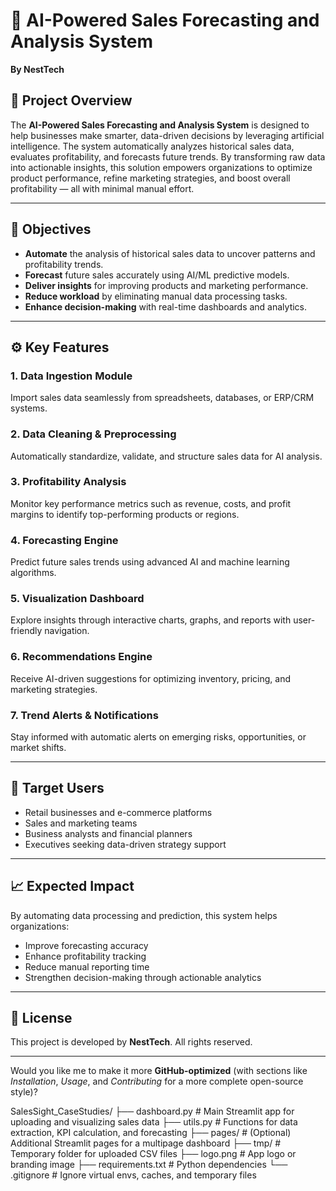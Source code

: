 # 🧠 AI-Powered Sales Forecasting and Analysis System

**By NestTech**

## 📘 Project Overview

The **AI-Powered Sales Forecasting and Analysis System** is designed to help businesses make smarter, data-driven decisions by leveraging artificial intelligence. The system automatically analyzes historical sales data, evaluates profitability, and forecasts future trends.
By transforming raw data into actionable insights, this solution empowers organizations to optimize product performance, refine marketing strategies, and boost overall profitability — all with minimal manual effort.

---

## 🎯 Objectives

* **Automate** the analysis of historical sales data to uncover patterns and profitability trends.
* **Forecast** future sales accurately using AI/ML predictive models.
* **Deliver insights** for improving products and marketing performance.
* **Reduce workload** by eliminating manual data processing tasks.
* **Enhance decision-making** with real-time dashboards and analytics.

---

## ⚙️ Key Features

### 1. **Data Ingestion Module**

Import sales data seamlessly from spreadsheets, databases, or ERP/CRM systems.

### 2. **Data Cleaning & Preprocessing**

Automatically standardize, validate, and structure sales data for AI analysis.

### 3. **Profitability Analysis**

Monitor key performance metrics such as revenue, costs, and profit margins to identify top-performing products or regions.

### 4. **Forecasting Engine**

Predict future sales trends using advanced AI and machine learning algorithms.

### 5. **Visualization Dashboard**

Explore insights through interactive charts, graphs, and reports with user-friendly navigation.

### 6. **Recommendations Engine**

Receive AI-driven suggestions for optimizing inventory, pricing, and marketing strategies.

### 7. **Trend Alerts & Notifications**

Stay informed with automatic alerts on emerging risks, opportunities, or market shifts.

---

## 🏢 Target Users

* Retail businesses and e-commerce platforms
* Sales and marketing teams
* Business analysts and financial planners
* Executives seeking data-driven strategy support

---

## 📈 Expected Impact

By automating data processing and prediction, this system helps organizations:

* Improve forecasting accuracy
* Enhance profitability tracking
* Reduce manual reporting time
* Strengthen decision-making through actionable analytics

---

## 📄 License

This project is developed by **NestTech**. All rights reserved.

---

Would you like me to make it more **GitHub-optimized** (with sections like *Installation*, *Usage*, and *Contributing* for a more complete open-source style)?




SalesSight_CaseStudies/
├── dashboard.py # Main Streamlit app for uploading and visualizing sales data
├── utils.py # Functions for data extraction, KPI calculation, and forecasting
├── pages/ # (Optional) Additional Streamlit pages for a multipage dashboard
├── tmp/ # Temporary folder for uploaded CSV files
├── logo.png # App logo or branding image
├── requirements.txt # Python dependencies
└── .gitignore # Ignore virtual envs, caches, and temporary files

